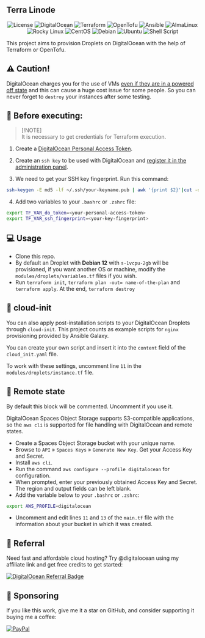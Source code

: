 <h2>Terra Linode</h2>

<p align="center">
    <img alt="License" src="https://img.shields.io/badge/License-GPLv3-blue.svg?style=for-the-badge" />
    <img alt="DigitalOcean" src="https://img.shields.io/badge/DigitalOcean-0080FF?logo=digitalocean&logoColor=fff&style=for-the-badge" />
    <img alt="Terraform" src="https://img.shields.io/badge/terraform-%235835CC.svg?style=for-the-badge&logo=terraform&logoColor=white" />
    <img alt="OpenTofu" src="https://img.shields.io/badge/OpenTofu-FFDA18?logo=opentofu&logoColor=000&style=for-the-badge" />
    <img alt="Ansible" src="https://img.shields.io/badge/Ansible-000000?style=for-the-badge&logo=ansible&logoColor=white" />
    <img alt="AlmaLinux" src="https://img.shields.io/badge/AlmaLinux-000?logo=almalinux&logoColor=fff&style=for-the-badge" />
    <img alt="Rocky Linux" src="https://img.shields.io/badge/Rocky%20Linux-10B981?logo=rockylinux&logoColor=fff&style=for-the-badge" />
    <img alt="CentOS" src="https://img.shields.io/badge/CentOS-262577?logo=centos&logoColor=fff&style=for-the-badge" />
    <img alt="Debian" src="https://img.shields.io/badge/Debian-A81D33?style=for-the-badge&logo=debian&logoColor=white" />
    <img alt="Ubuntu" src="https://img.shields.io/badge/Ubuntu-E95420?style=for-the-badge&logo=ubuntu&logoColor=white" />
    <img alt="Shell Script" src="https://img.shields.io/badge/Shell_Script-121011?style=for-the-badge&logo=gnu-bash&logoColor=white" />
</p>


This project aims to provision Droplets on DigitalOcean with the help of Terraform or OpenTofu.

## ⚠️ Caution!

DigitalOcean charges you for the use of VMs [even if they are in a powered off state](https://www.digitalocean.com/pricing/droplets#general-faq) and this can cause a huge cost issue for some people. So you can never forget to `destroy` your instances after some testing.

## 📌 Before executing:

> [!NOTE]\
> It is necessary to get credentials for Terraform execution.

1. Create a [DigitalOcean Personal Access Token](https://docs.digitalocean.com/reference/api/create-personal-access-token/).

2. Create an `ssh key` to be used with DigitalOcean and [register it in the administration panel](https://www.digitalocean.com/docs/droplets/how-to/add-ssh-keys/to-account/).

3. We need to get your SSH key fingerprint. Run this command:

```bash
ssh-keygen -E md5 -lf ~/.ssh/your-keyname.pub | awk '{print $2}'|cut -d ':' -f2-
```

4. Add two variables to your `.bashrc` or `.zshrc` file:

```bash 
export TF_VAR_do_token=<your-personal-access-token>
export TF_VAR_ssh_fingerprint=<your-key-fingerprint>
```

## 💻 Usage

- Clone this repo.
- By default an Droplet with **Debian 12** with `s-1vcpu-2gb` will be provisioned, if you want another OS or machine, modify the `modules/droplets/variables.tf` files if you wish.
- Run `terraform init`, `terraform plan -out= name-of-the-plan` and `terraform apply`. At the end, `terraform destroy`

## 🔧 cloud-init 

You can also apply post-installation scripts to your DigitalOcean Droplets through `cloud-init`. This project counts as example scripts for `nginx` provisioning provided by Ansible Galaxy.

You can create your own script and insert it into the `content` field of the `cloud_init.yaml` file.

To work with these settings, uncomment line `11` in the `modules/droplets/instance.tf` file.

## 💾 Remote state

By default this block will be commented. Uncomment if you use it.

DigitalOcean Spaces Object Storage supports S3-compatible applications, so the `aws cli` is supported for file handling with DigitalOcean and remote states.

- Create a Spaces Object Storage bucket with your unique name.
- Browse to `API` » `Spaces Keys` » `Generate New Key`. Get your Access Key and Secret.
- Install `aws cli`.
- Run the command `aws configure --profile digitalocean` for configuration.
- When prompted, enter your previously obtained Access Key and Secret. The region and output fields can be left blank.
- Add the variable below to your `.bashrc` or `.zshrc`:

```bash
export AWS_PROFILE=digitalocean
```

- Uncomment and edit lines `11` and `13` of the `main.tf` file with the information about your bucket in which it was created.

## 🤝 Referral

Need fast and affordable cloud hosting? Try @digitalocean using my affiliate link and get free credits to get started:

[![DigitalOcean Referral Badge](https://web-platforms.sfo2.cdn.digitaloceanspaces.com/WWW/Badge%201.svg)](https://www.digitalocean.com/?refcode=0f7a4359d994&utm_campaign=Referral_Invite&utm_medium=Referral_Program&utm_source=badge)

## 🎁 Sponsoring

If you like this work, give me it a star on GitHub, and consider supporting it buying me a coffee:

[![PayPal](https://img.shields.io/badge/PayPal-00457C?style=for-the-badge&logo=paypal&logoColor=white)](https://www.paypal.com/donate/?business=VUS6R8TX53NTS&no_recurring=0&currency_code=USD)
